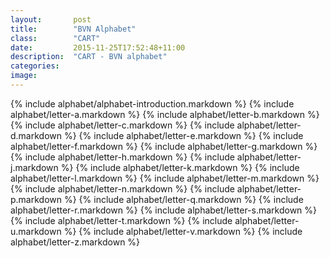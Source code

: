 ```yaml
---
layout:       post
title:        "BVN Alphabet"
class:        "CART"
date:         2015-11-25T17:52:48+11:00
description:  "CART - BVN alphabet"
categories:      
image:        
---
```


<div id="alphabet">

{% include alphabet/alphabet-introduction.markdown %}
{% include alphabet/letter-a.markdown %}
{% include alphabet/letter-b.markdown %}
{% include alphabet/letter-c.markdown %}
{% include alphabet/letter-d.markdown %}
{% include alphabet/letter-e.markdown %}
{% include alphabet/letter-f.markdown %}
{% include alphabet/letter-g.markdown %}
{% include alphabet/letter-h.markdown %}
{% include alphabet/letter-j.markdown %}
{% include alphabet/letter-k.markdown %}
{% include alphabet/letter-l.markdown %}
{% include alphabet/letter-m.markdown %}
{% include alphabet/letter-n.markdown %}
{% include alphabet/letter-p.markdown %}
{% include alphabet/letter-q.markdown %}
{% include alphabet/letter-r.markdown %}
{% include alphabet/letter-s.markdown %}
{% include alphabet/letter-t.markdown %}
{% include alphabet/letter-u.markdown %}
{% include alphabet/letter-v.markdown %}
{% include alphabet/letter-z.markdown %}

</div>